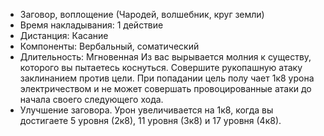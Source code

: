 * Заговор, воплощение (Чародей, волшебник, круг земли)
* Время накладывания: 1 действие 
* Дистанция: Касание 
* Компоненты: Вербальный, соматический 
* Длительность: Мгновенная 
Из вас вырывается молния к существу, которого вы пытаетесь коснуться. Совершите рукопашную атаку заклинанием против цели. При попадании цель полу чает 1к8 урона электричеством и не может совершать провоцированные атаки до начала своего следующего хода. 
* Улучшение заговора. Урон увеличивается на 1к8, когда вы достигаете 5 уровня (2к8), 11 уровня (3к8) и 17 уровня (4к8).